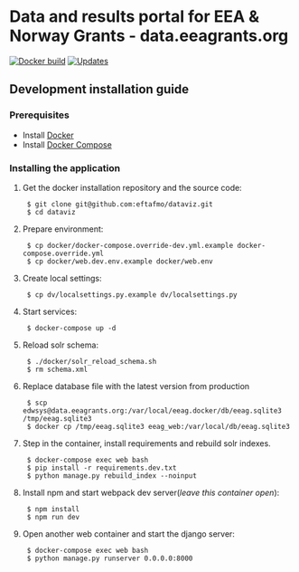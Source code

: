 Data and results portal for EEA & Norway Grants - data.eeagrants.org
=========================================


[![Docker build](https://img.shields.io/docker/cloud/build/eftafmo/dataviz)](https://hub.docker.com/r/eftafmo/dataviz/builds) [![Updates](https://pyup.io/repos/github/eftafmo/dataviz/shield.svg)](https://pyup.io/repos/github/eftafmo/dataviz/)

## Development installation guide

### Prerequisites

* Install [Docker](https://docs.docker.com/engine/installation/)
* Install [Docker Compose](https://docs.docker.com/compose/install/)


### Installing the application


1. Get the docker installation repository and the source code:

        $ git clone git@github.com:eftafmo/dataviz.git
        $ cd dataviz

1. Prepare environment:

        $ cp docker/docker-compose.override-dev.yml.example docker-compose.override.yml
        $ cp docker/web.dev.env.example docker/web.env


1. Create local settings:

        $ cp dv/localsettings.py.example dv/localsettings.py

1. Start services:

        $ docker-compose up -d

1. Reload solr schema:

        $ ./docker/solr_reload_schema.sh
        $ rm schema.xml

1. Replace database file with the latest version from production

        $ scp edwsys@data.eeagrants.org:/var/local/eeag.docker/db/eeag.sqlite3 /tmp/eeag.sqlite3
        $ docker cp /tmp/eeag.sqlite3 eeag_web:/var/local/db/eeag.sqlite3

1. Step in the container, install requirements and rebuild solr indexes.

        $ docker-compose exec web bash
        $ pip install -r requirements.dev.txt
        $ python manage.py rebuild_index --noinput

1. Install npm and start webpack dev server(*leave this container open*):

        $ npm install
        $ npm run dev

1. Open another web container and start the django server:

        $ docker-compose exec web bash
        $ python manage.py runserver 0.0.0.0:8000
